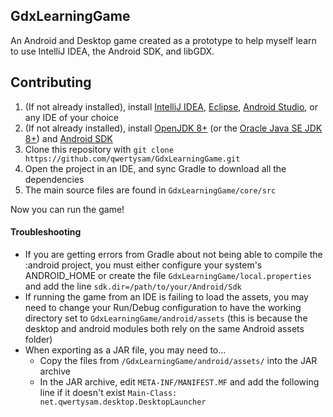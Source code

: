 ## GdxLearningGame
An Android and Desktop game created as a prototype to help myself learn to use IntelliJ IDEA, the Android SDK, and libGDX.

## Contributing

1. (If not already installed), install [IntelliJ IDEA](https://www.jetbrains.com/idea/download), [Eclipse](https://www.eclipse.org/downloads/), [Android Studio](https://developer.android.com/studio), or any IDE of your choice 
3. (If not already installed), install [OpenJDK 8+](https://openjdk.java.net/install/) (or the [Oracle Java SE JDK 8+](https://www.oracle.com/technetwork/java/javase/downloads/jdk8-downloads-2133151.html)) and [Android SDK](https://developer.android.com/studio/releases/sdk-tools)
4. Clone this repository with `git clone https://github.com/qwertysam/GdxLearningGame.git`
5. Open the project in an IDE, and sync Gradle to download all the dependencies
5. The main source files are found in `GdxLearningGame/core/src`

Now you can run the game!

#### Troubleshooting
- If you are getting errors from Gradle about not being able to compile the :android project, you must either configure your system's ANDROID_HOME or create the file `GdxLearningGame/local.properties` and add the line `sdk.dir=/path/to/your/Android/Sdk`
- If running the game from an IDE is failing to load the assets, you may need to change your Run/Debug configuration to have the working directory set to `GdxLearningGame/android/assets` (this is because the desktop and android modules both rely on the same Android assets folder)
- When exporting as a JAR file, you may need to...
  - Copy the files from `/GdxLearningGame/android/assets/` into the JAR archive
  - In the JAR archive, edit `META-INF/MANIFEST.MF` and add the following line if it doesn't exist `Main-Class: net.qwertysam.desktop.DesktopLauncher`
